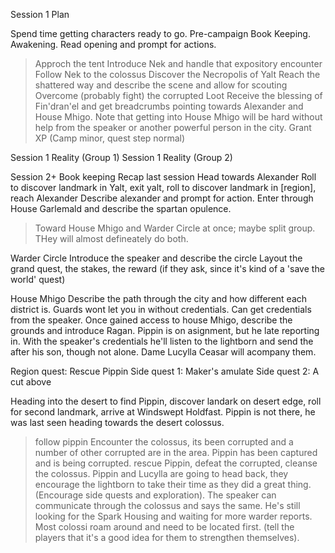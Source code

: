 Session 1 Plan

Spend time getting characters ready to go. Pre-campaign Book Keeping.
Awakening.
Read opening and prompt for actions.
>Approch the tent
Introduce Nek and handle that expository encounter
>Follow Nek to the colossus
Discover the Necropolis of Yalt
Reach the shattered way and describe the scene and allow for scouting
> Overcome (probably fight) the corrupted
Loot
Receive the blessing of Fin'dran'el and get breadcrumbs pointing towards Alexander and House Mhigo. Note that getting into House Mhigo will be hard without help from the speaker or another powerful person in the city.
Grant XP (Camp minor, quest step normal)

Session 1 Reality (Group 1)
Session 1 Reality (Group 2)




Session 2+
Book keeping
Recap last session
Head towards Alexander
Roll to discover landmark in Yalt, exit yalt, roll to discover landmark in [region], reach Alexander
Describe alexander and prompt for action. Enter through House Garlemald and describe the spartan opulence.
>Toward House Mhigo and Warder Circle at once; maybe split group. THey will almost defineately do both.

Warder Circle
Introduce the speaker and describe the circle
Layout the grand quest, the stakes, the reward (if they ask, since it's kind of a 'save the world' quest)

House Mhigo
Describe the path through the city and how different each district is. Guards wont let you in without credentials.
Can get credentials from the speaker. Once gained access to house Mhigo, describe the grounds and introduce Ragan. Pippin is on asignment, but he late reporting in. With the speaker's credentials he'll listen to the lightborn and send the after his son, though not alone. Dame Lucylla Ceasar will acompany them.

Region quest: Rescue Pippin
Side quest 1: Maker's amulate
Side quest 2: A cut above

Heading into the desert to find Pippin, discover landark on desert edge, roll for second landmark, arrive at Windswept Holdfast. Pippin is not there, he was last seen heading towards the desert colossus.
>follow pippin
Encounter the colossus, its been corrupted and a number of other corrupted are in the area. Pippin has been captured and is being corrupted.
>rescue Pippin, defeat the corrupted, cleanse the colossus.
Pippin and Lucylla are going to head back, they encourage the lightborn to take their time as they did a great thing. (Encourage side quests and exploration). The speaker can communicate through the colossus and says the same. He's still looking for the Spark Housing and waiting for more warder reports. Most colossi roam around and need to be located first. (tell the players that it's a good idea for them to strengthen themselves).